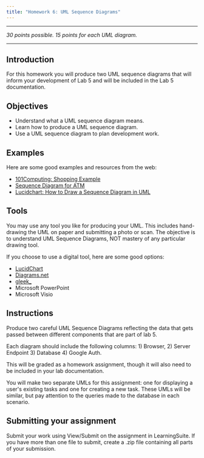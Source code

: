 ```yaml
---
title: "Homework 6: UML Sequence Diagrams"
---
```

***

*30 points possible. 15 points for each UML diagram.*

***

## Introduction

For this homework you will produce two UML sequence diagrams that will inform your development of Lab 5 and will be included in the Lab 5 documentation.

## Objectives

* Understand what a UML sequence diagram means.
* Learn how to produce a UML sequence diagram.
* Use a UML sequence diagram to plan development work.

## Examples

Here are some good examples and resources from the web:

* [101Computing: Shopping Example](https://www.101computing.net/uml/Sequence.html)
* [Sequence Diagram for ATM](https://www.startertutorials.com/uml/uml-diagrams-atm-application.html/sequence-diagram-atm)
* [Lucidchart: How to Draw a Sequence Diagram in UML](https://www.lucidchart.com/pages/how-to-draw-a-sequence-diagram-in-UML)

## Tools

You may use any tool you like for producing your UML. This includes hand-drawing the UML on paper and submitting a photo or scan. The objective is to understand UML Sequence Diagrams, NOT mastery of any particular drawing tool.

If you choose to use a digital tool, here are some good options:

* [LucidChart](https://lucidchart.com)
* [Diagrams.net](https://diagrams.net)
* [gleek_](https://www.gleek.io/)
* Microsoft PowerPoint
* Microsoft Visio

## Instructions

Produce two careful UML Sequence Diagrams reflecting the data that gets passed between different components that are part of lab 5.

Each diagram should include the following columns: 1) Browser, 2) Server Endpoint 3) Database 4) Google Auth.

This will be graded as a homework assignment, though it will also need to be included in your lab documentation.

You will make two separate UMLs for this assignment: one for displaying a user's existing tasks and one for creating a new task. These UMLs will be similar, but pay attention to the queries made to the database in each scenario.

## Submitting your assignment

Submit your work using View/Submit on the assignment in LearningSuite. If you have more than one file to submit, create a .zip file containing all parts of your submission.
